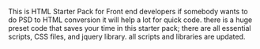 This is HTML Starter Pack for Front end developers 
if somebody wants to do PSD to HTML conversion it will help a lot for quick code. there is a huge preset code that saves your time
in this starter pack; there are all essential scripts, CSS files, and jquery library. 
all scripts and libraries are updated.
